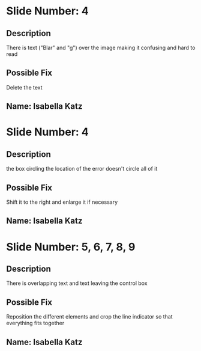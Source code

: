 # Slide Number: 4

## Description 
There is text ("Blar" and "g") over the image making it confusing and hard to read

## Possible Fix
Delete the text

## Name: Isabella Katz

# Slide Number: 4

## Description 
the box circling the location of the error doesn't circle all of it

## Possible Fix
Shift it to the right and enlarge it if necessary

## Name: Isabella Katz

# Slide Number: 5, 6, 7, 8, 9

## Description 
There is overlapping text and text leaving the control box

## Possible Fix
Reposition the different elements and crop the line indicator so that everything fits together

## Name: Isabella Katz
